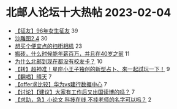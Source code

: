 # 北邮人论坛十大热帖 2023-02-04

- [【征友】96年女生征友](https://bbs.byr.cn/article/Friends/2035691) 39
- [沙雕图2.4](https://bbs.byr.cn/article/Picture/3336405) 30
- [想买个便宜点的扫街相机](https://bbs.byr.cn/article/Photo/274609) 23
- [搬砖，什么时候能年薪百万，并且在40岁之前](https://bbs.byr.cn/article/WorkLife/1195831) 11
- [为什么北邮到现在都没有校友卡？](https://bbs.byr.cn/article/Talking/6378908) 10
- [【转】超神准！星座小王子独创的新型占卜、來一起試玩一下！](https://bbs.byr.cn/article/Constellations/326533) 9
- [【翻唱】晴天](https://bbs.byr.cn/article/KaraOK/110176) 7
- [【offer求比较】华为vs建行数据中心](https://bbs.byr.cn/article/Job/2183808) 7
- [【讨论】【建议】大家有工作后又出国读博的吗？](https://bbs.byr.cn/article/GoAbroad/390775) 7
- [【求助，急】小论文 科技在线 不挂老师的名字可以吗？](https://bbs.byr.cn/article/Paper/47510) 2


